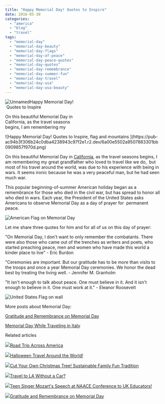 ```yaml
---
title: "Happy Memorial Day! Quotes to Inspire"
date: 2016-05-30
categories: 
  - "america"
  - "blog"
  - "travel"
tags: 
  - "memorial-day"
  - "memorial-day-beauty"
  - "memorial-day-flags"
  - "memorial-day-of-peace"
  - "memorial-day-peace-quotes"
  - "memorial-day-quotes"
  - "memorial-day-remembrance"
  - "memorial-day-summer-fun"
  - "memorial-day-travel"
  - "memorial-day-usa"
  - "memorial-day-usa-beauty"
---
```


![Unnamed](https://pub-ac94b3f306b24c0dba4238943c97f2e1.r2.dev/6a00e5502a9507883301bb090981ea970d.jpg)Happy Memorial Day!   
 Quotes to Inspire  
  
On this beautiful Memorial Day in  
California, as the travel seasons  
begins, I am remembering my 

<!--more--> ![Happy Memorial Day! Quotes to Inspire, flag and mountains ](https://pub-ac94b3f306b24c0dba4238943c97f2e1.r2.dev/6a00e5502a9507883301bb0909857f970d.png)

On this beautiful Memorial Day in [California](http://soultravelers3new.local/2012/08/top-10-california-destinations.html "top california travel destinations"), as the travel seasons begins, I am remembering my great grandfather who loved to travel like we do,  but most of his travel around the world, was due to his experience with being in wars. It seems ironic because he was a very peaceful man, but he had seen much war.    
  
This popular beginning-of-summer American holiday began as a remembrance for those who died in the civil war, but has spread to honor all who died in wars. Each year, the President of the United States asks Americans to observe Memorial Day as a day of prayer for  permanent peace.   
  
![American Flag on Memorial Day ](https://pub-ac94b3f306b24c0dba4238943c97f2e1.r2.dev/6a00e5502a9507883301b8d1efdb4e970c.png)  
  
  
Let me share three quotes for him and for all of us on this day of prayer:  
  
"On Memorial Day, I don't want to only remember the combatants. There were also those who came out of the trenches as writers and poets, who started preaching peace, men and women who have made this world a kinder place to live" - Eric Burdon  
  
"Ceremonies are important. But our gratitude has to be more than visits to the troops and once a year Memorial Day ceremonies. We honor the dead best by treating the living well. - Jennifer M. Granholm  
  
"It isn't enough to talk about peace. One must believe in it. And it isn't enough to believe in it. One must work at it." - Eleanor Roosevelt  
  
  

![United States Flag on wall ](https://pub-ac94b3f306b24c0dba4238943c97f2e1.r2.dev/6a00e5502a9507883301bb0909855b970d.png)

  
More posts about Memorial Day:  
  
[Gratitude and Remembrance on Memorial Day](http://soultravelers3new.local/2014/05/gratitude-and-remembrance-on-memorial-day.html "Memorial Day Gratitude and Remembrance ")   
  
[Memorial Day While Traveling in Italy](http://soultravelers3new.local/2007/05/italian-memoria.html "memorial day while traveling Europe ")  
  

Related articles

[![](http://i.zemanta.com/354543600_80_80.jpg)](http://soultravelers3new.local/2015/07/road-trip-across-america.html)[Road Trip Across America](http://soultravelers3new.local/2015/07/road-trip-across-america.html)

[![](http://i.zemanta.com/306649652_80_80.jpg)](http://soultravelers3new.local/2014/10/halloween-travel-around-the-world.html)[Halloween Travel Around the World!](http://soultravelers3new.local/2014/10/halloween-travel-around-the-world.html)

[![](http://i.zemanta.com/318394906_80_80.jpg)](http://soultravelers3new.local/2014/12/cut-your-own-christmas-tree-sustainable-family-fun-tradition.html)[Cut Your Own Christmas Tree! Sustainable Family Fun Tradition](http://soultravelers3new.local/2014/12/cut-your-own-christmas-tree-sustainable-family-fun-tradition.html)

[![](http://i.zemanta.com/355703992_80_80.jpg)](http://soultravelers3new.local/2015/08/travel-to-la-without-a-car-.html)[Travel to LA Without a Car?](http://soultravelers3new.local/2015/08/travel-to-la-without-a-car-.html)

[![](http://i.zemanta.com/341931598_80_80.jpg)](http://soultravelers3new.local/2015/05/teen-singer-mozarts-speech-at-naace-conference-to-uk-educators.html)[Teen Singer Mozart's Speech at NAACE Conference to UK Educators!](http://soultravelers3new.local/2015/05/teen-singer-mozarts-speech-at-naace-conference-to-uk-educators.html)

[![](http://i.zemanta.com/273935647_80_80.jpg)](http://soultravelers3new.local/2014/05/gratitude-and-remembrance-on-memorial-day.html)[Gratitude and Remembrance on Memorial Day](http://soultravelers3new.local/2014/05/gratitude-and-remembrance-on-memorial-day.html)
